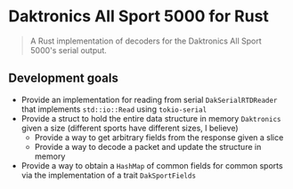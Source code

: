 # Daktronics All Sport 5000 for Rust

> A Rust implementation of decoders for the Daktronics All Sport 5000's serial
> output.

## Development goals

- Provide an implementation for reading from serial `DakSerialRTDReader` that
  implements `std::io::Read` using `tokio-serial`
- Provide a struct to hold the entire data structure in memory `Daktronics`
  given a size (different sports have different sizes, I believe)
  - Provide a way to get arbitrary fields from the response given a slice
  - Provide a way to decode a packet and update the structure in memory
- Provide a way to obtain a `HashMap` of common fields for common sports via the
  implementation of a trait `DakSportFields`
